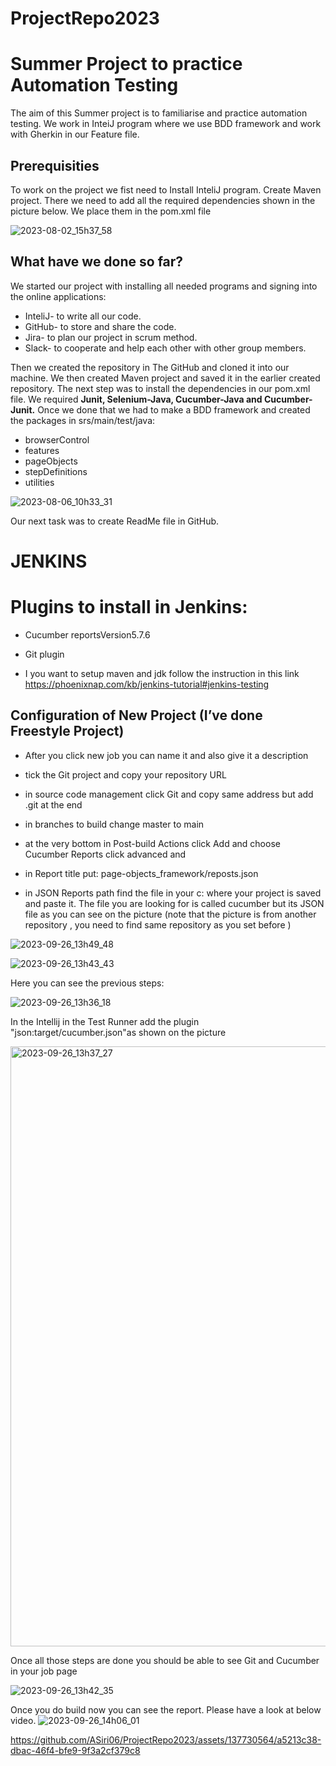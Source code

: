 # ProjectRepo2023
# Summer Project to practice Automation Testing
The aim of this Summer project is to familiarise and practice automation testing.
We work in InteiJ program where we  use BDD framework and work with Gherkin in our Feature file.

## Prerequisities
To work on the  project we fist need to Install InteliJ program. 
Create Maven project.
There we need to add all the required dependencies shown in the picture below.
We place them in the pom.xml file

  ![2023-08-02_15h37_58](https://github.com/ASiri06/ProjectRepo2023/assets/137730564/8de20f22-2f27-44aa-b43d-7705aa82c14c)

## What have we done so far?
We started our project with installing all needed programs and signing into the online applications: 
* InteliJ- to write all our code.
* GitHub- to store and share the code.
* Jira- to plan our project in scrum method.
* Slack- to cooperate and help each other with other group members. 

Then we created the repository in The GitHub and cloned it into our machine.
We then created Maven project and saved it in the earlier created repository.
The next step was to install the dependencies in our pom.xml file. We required **Junit, Selenium-Java, Cucumber-Java and Cucumber-Junit.**
Once we done that we had to make a BDD framework and created the packages in srs/main/test/java:
* browserControl
*  features
*  pageObjects
*  stepDefinitions
*  utilities

  ![2023-08-06_10h33_31](https://github.com/ASiri06/ProjectRepo2023/assets/137730564/22c33379-64a0-4bf0-971c-1cb182347e06)

  Our next task was to create ReadMe file in GitHub.



  # JENKINS


# Plugins to install in Jenkins:

* Cucumber reportsVersion5.7.6

* Git plugin 

* I you want to setup maven and jdk follow the instruction in this link  https://phoenixnap.com/kb/jenkins-tutorial#jenkins-testing



## Configuration of New Project (I’ve done Freestyle Project)

* After you click new job you can name it and also give it a description

* tick the Git project and copy your repository URL

* in source code management click Git and copy same address but add .git at the end

* in branches to build change master to main 

* at the very bottom in Post-build Actions  click Add and choose Cucumber Reports click advanced and

* in Report title put: page-objects_framework/reposts.json

* in JSON Reports path  find the file in your c: where your project is saved and paste it. The file you are looking for is called cucumber but its JSON file as you can see on the picture (note that the picture is from another repository <The internet testing>, you need to find same repository as you set before <August Project>)
  
![2023-09-26_13h49_48](https://github.com/ASiri06/ProjectRepo2023/assets/137730564/ae5164bb-fd6c-4d51-acf1-f52b72e03b52)


![2023-09-26_13h43_43](https://github.com/ASiri06/ProjectRepo2023/assets/137730564/9fd90178-1f07-444b-8f56-ea72ba4df713)





Here you can see the previous steps:

![2023-09-26_13h36_18](https://github.com/ASiri06/ProjectRepo2023/assets/137730564/cd284f52-f17f-4396-974f-f61ccc7c0186)






In the Intellij  in the Test Runner add the plugin  "json:target/cucumber.json"as shown on the picture

<img width="960" alt="2023-09-26_13h37_27" src="https://github.com/ASiri06/ProjectRepo2023/assets/137730564/077d598a-7eee-4e67-88e0-52287e841d16">




Once all those steps are done you should be able to see Git and Cucumber in your job page

![2023-09-26_13h42_35](https://github.com/ASiri06/ProjectRepo2023/assets/137730564/9678d144-07ad-48fc-aec5-60099a12509f)




Once you do build now you can see the report. Please have a look at below video.
  ![2023-09-26_14h06_01](https://github.com/ASiri06/ProjectRepo2023/assets/137730564/9a7d5a24-5cf5-41d4-a4de-df551952176f)




https://github.com/ASiri06/ProjectRepo2023/assets/137730564/a5213c38-dbac-46f4-bfe9-9f3a2cf379c8


